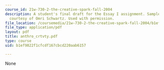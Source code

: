 ```yaml
---
course_id: 21w-730-2-the-creative-spark-fall-2004
description: A student's final draft for the Essay I assignment. Sample student essay
  courtesy of Omri Schwartz. Used with permission.
file_location: /coursemedia/21w-730-2-the-creative-spark-fall-2004/b1ef9822f1cfcdf167cbcd220aab6157_anthro_crtvty.pdf
file_type: application/pdf
layout: pdf
title: anthro_crtvty.pdf
type: course
uid: b1ef9822f1cfcdf167cbcd220aab6157

---
```

None